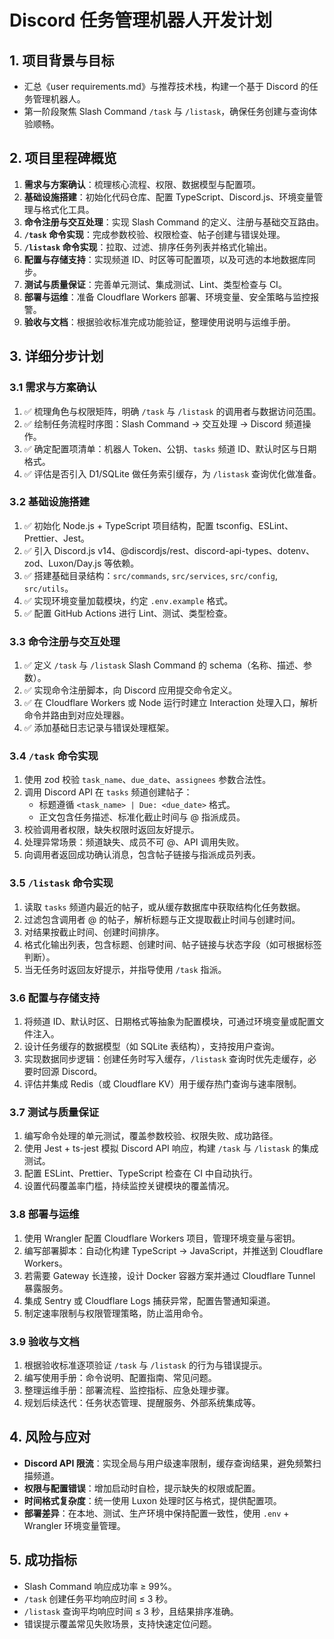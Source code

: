 # Discord 任务管理机器人开发计划

## 1. 项目背景与目标
- 汇总《user requirements.md》与推荐技术栈，构建一个基于 Discord 的任务管理机器人。
- 第一阶段聚焦 Slash Command `/task` 与 `/listask`，确保任务创建与查询体验顺畅。

## 2. 项目里程碑概览
1. **需求与方案确认**：梳理核心流程、权限、数据模型与配置项。
2. **基础设施搭建**：初始化代码仓库、配置 TypeScript、Discord.js、环境变量管理与格式化工具。
3. **命令注册与交互处理**：实现 Slash Command 的定义、注册与基础交互路由。
4. **`/task` 命令实现**：完成参数校验、权限检查、帖子创建与错误处理。
5. **`/listask` 命令实现**：拉取、过滤、排序任务列表并格式化输出。
6. **配置与存储支持**：实现频道 ID、时区等可配置项，以及可选的本地数据库同步。
7. **测试与质量保证**：完善单元测试、集成测试、Lint、类型检查与 CI。
8. **部署与运维**：准备 Cloudflare Workers 部署、环境变量、安全策略与监控报警。
9. **验收与文档**：根据验收标准完成功能验证，整理使用说明与运维手册。

## 3. 详细分步计划

### 3.1 需求与方案确认
1. ✅ 梳理角色与权限矩阵，明确 `/task` 与 `/listask` 的调用者与数据访问范围。
2. ✅ 绘制任务流程时序图：Slash Command -> 交互处理 -> Discord 频道操作。
3. ✅ 确定配置项清单：机器人 Token、公钥、`tasks` 频道 ID、默认时区与日期格式。
4. ✅ 评估是否引入 D1/SQLite 做任务索引缓存，为 `/listask` 查询优化做准备。

### 3.2 基础设施搭建
1. ✅ 初始化 Node.js + TypeScript 项目结构，配置 tsconfig、ESLint、Prettier、Jest。
2. ✅ 引入 Discord.js v14、@discordjs/rest、discord-api-types、dotenv、zod、Luxon/Day.js 等依赖。
3. ✅ 搭建基础目录结构：`src/commands`, `src/services`, `src/config`, `src/utils`。
4. ✅ 实现环境变量加载模块，约定 `.env.example` 格式。
5. ✅ 配置 GitHub Actions 进行 Lint、测试、类型检查。

### 3.3 命令注册与交互处理
1. ✅ 定义 `/task` 与 `/listask` Slash Command 的 schema（名称、描述、参数）。
2. ✅ 实现命令注册脚本，向 Discord 应用提交命令定义。
3. ✅ 在 Cloudflare Workers 或 Node 运行时建立 Interaction 处理入口，解析命令并路由到对应处理器。
4. ✅ 添加基础日志记录与错误处理框架。

### 3.4 `/task` 命令实现
1. 使用 zod 校验 `task_name`、`due_date`、`assignees` 参数合法性。
2. 调用 Discord API 在 `tasks` 频道创建帖子：
   - 标题遵循 `<task_name> | Due: <due_date>` 格式。
   - 正文包含任务描述、标准化截止时间与 @ 指派成员。
3. 校验调用者权限，缺失权限时返回友好提示。
4. 处理异常场景：频道缺失、成员不可 @、API 调用失败。
5. 向调用者返回成功确认消息，包含帖子链接与指派成员列表。

### 3.5 `/listask` 命令实现
1. 读取 `tasks` 频道内最近的帖子，或从缓存数据库中获取结构化任务数据。
2. 过滤包含调用者 @ 的帖子，解析标题与正文提取截止时间与创建时间。
3. 对结果按截止时间、创建时间排序。
4. 格式化输出列表，包含标题、创建时间、帖子链接与状态字段（如可根据标签判断）。
5. 当无任务时返回友好提示，并指导使用 `/task` 指派。

### 3.6 配置与存储支持
1. 将频道 ID、默认时区、日期格式等抽象为配置模块，可通过环境变量或配置文件注入。
2. 设计任务缓存的数据模型（如 SQLite 表结构），支持按用户查询。
3. 实现数据同步逻辑：创建任务时写入缓存，`/listask` 查询时优先走缓存，必要时回源 Discord。
4. 评估并集成 Redis（或 Cloudflare KV）用于缓存热门查询与速率限制。

### 3.7 测试与质量保证
1. 编写命令处理的单元测试，覆盖参数校验、权限失败、成功路径。
2. 使用 Jest + ts-jest 模拟 Discord API 响应，构建 `/task` 与 `/listask` 的集成测试。
3. 配置 ESLint、Prettier、TypeScript 检查在 CI 中自动执行。
4. 设置代码覆盖率门槛，持续监控关键模块的覆盖情况。

### 3.8 部署与运维
1. 使用 Wrangler 配置 Cloudflare Workers 项目，管理环境变量与密钥。
2. 编写部署脚本：自动化构建 TypeScript -> JavaScript，并推送到 Cloudflare Workers。
3. 若需要 Gateway 长连接，设计 Docker 容器方案并通过 Cloudflare Tunnel 暴露服务。
4. 集成 Sentry 或 Cloudflare Logs 捕获异常，配置告警通知渠道。
5. 制定速率限制与权限管理策略，防止滥用命令。

### 3.9 验收与文档
1. 根据验收标准逐项验证 `/task` 与 `/listask` 的行为与错误提示。
2. 编写使用手册：命令说明、配置指南、常见问题。
3. 整理运维手册：部署流程、监控指标、应急处理步骤。
4. 规划后续迭代：任务状态管理、提醒服务、外部系统集成等。

## 4. 风险与应对
- **Discord API 限流**：实现全局与用户级速率限制，缓存查询结果，避免频繁扫描频道。
- **权限与配置错误**：增加启动时自检，提示缺失的权限或配置。
- **时间格式复杂度**：统一使用 Luxon 处理时区与格式，提供配置项。
- **部署差异**：在本地、测试、生产环境中保持配置一致性，使用 `.env` + Wrangler 环境变量管理。

## 5. 成功指标
- Slash Command 响应成功率 ≥ 99%。
- `/task` 创建任务平均响应时间 ≤ 3 秒。
- `/listask` 查询平均响应时间 ≤ 3 秒，且结果排序准确。
- 错误提示覆盖常见失败场景，支持快速定位问题。

